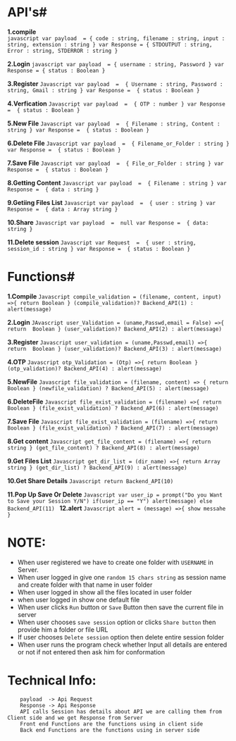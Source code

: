 # API's#
**1.compile**			
		```javascript
		var payload  = {
			code : string,
			filename : string,
			input : string,
			extension : string
		}
		var Response = {
			STDOUTPUT : string,
			Error : string,
			STDERROR : string
		}
		```

**2.Login**
		```javascript
		var payload  = {
			username : string,
			Password
		}
		var Response = {
			status : Boolean
		}
		```

**3.Register**
		```Javascript
		var payload  =  {
			Username : string,
			Password : string,
			Gmail : string
		}
		var Response =  {
			status : Boolean
		}
		```

**4.Verfication**
		```Javascript
		var payload  =  {
			OTP : number
		}
		var Response =  {
			status : Boolean
		}
		```

**5.New File**
		```Javascript
		var payload  =  {
			Filename : string,
			Content : string
		}
		var Response =  {
			status : Boolean
		}
		```

**6.Delete File**
		```Javascript
		var payload  =  {
			Filename_or_Folder : string
		}
		var Response =  {
			status : Boolean
		}
		```

**7.Save File**
		```Javascript
		var payload  =  {
			File_or_Folder : string
		}
		var Response =  {
			status : Boolean
		}
		```

**8.Getting Content**
		```Javascript
		var payload  =  {
			Filename : string
		}
		var Response =  {
			data : string
		}
		```

**9.Getiing Files List**
		```Javascript
		var payload  =  {
			user : string
		}
		var Response =  {
			data : Array string
		}
		```

**10.Share**
		```Javascript
		var payload  =  null
		var Response =  {
			data: string
		}
		```

**11.Delete session**
		```Javascript
		var Request  =  {
			user : string,
			session_id : string
		}
		var Response =  {
			status : Boolean
		}
		```

# Functions#
**1.Compile**
		```Javascript
		compile_validation = (filename, content, input) =>{
			return Boolean
		}
		(compile_validation)? Backend_API(1) : alert(message)
		```

**2.Login**
		```JAvascript
		user_Validation = (uname,Passwd,email = False) =>{ 							
			return  Boolean
		}
		(user_validation)? Backend_API(2) : alert(message)
		```

**3.Register**
		```Javascript
		user_validation = (uname,Passwd,email) =>{ 									
			return  Boolean
		}
		(user_validation)? Backend_API(3) : alert(message)
		```

**4.OTP**
		```Javascript
		otp_Validation = (Otp) =>{
			return Boolean
		}
		(otp_validation)? Backend_API(4) : alert(message)
		```

**5.NewFile**
		```Javascript
		file_validation = (filename, content) => {
			return Boolean
		}
		(newfile_validation) ? Backend_API(5) : alert(message)
		```

**6.DeleteFile**
		```Javascript
		file_exist_validation = (filename) =>{
			return Boolean
		}
		(file_exist_validation) ? Backend_API(6) : alert(message)
		```

**7.Save File**
		```Javascript
		file_exist_validation = (filename) =>{
			return Boolean
		}
		(file_exist_validation) ? Backend_API(7) : alert(message)
		```

**8.Get content**
		```Javascript
		get_file_content = (filename) =>{
			return string
		}
		(get_file_content) ? Backend_API(8) : alert(message)
		```

**9.Get Files List**
		```Javascript
		get_dir_list = (dir_name) =>{
			return Array string
		}
		(get_dir_list) ? Backend_API(9) : alert(message)
		```

**10.Get Share Details**
		```Javascript
		return Backend_API(10)
		```

**11.Pop Up Save Or Delete**
		```Javascript
		var user_ip = prompt("Do you Want to Save your Session Y/N")
		if(user_ip == "Y")
			alert(message)
		else
			Backend_API(11)
			```
**12.alert**
	```Javascript
		alert = (message) =>{
			show messahe
		}
		```


NOTE:
=====
+ When user registered we have to create one folder with `USERNAME` in Server.
+ When user logged in give one `random 15 chars string` as session name and create folder with that name in user folder
+ When user logged in show all the files located in user folder
+ when user logged in show one default file
+ When user clicks `Run` button or `Save` Button then save the current file in server
+ When user chooses `save session` option or clicks `Share button` then provide him a folder or file URL
+ If user chooses `Delete session` option then delete entire session folder
+ When user runs the program check whether Input all details are entered or not if not entered then ask him for conformation

Technical Info:
===============
```
	payload  -> Api Request
	Response -> Api Response
	API calls Session has details about API we are calling them from Client side and we get Response from Server
	Front end Functions are the functions using in client side
	Back end Functions are the functions using in server side
```
